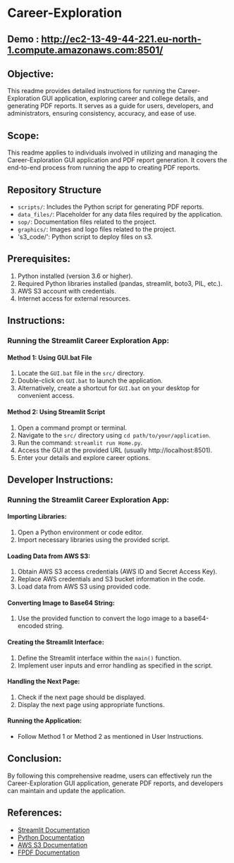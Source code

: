 # Career-Exploration

## Demo : http://ec2-13-49-44-221.eu-north-1.compute.amazonaws.com:8501/

## Objective:
This readme provides detailed instructions for running the Career-Exploration GUI application, exploring career and college details, and generating PDF reports. It serves as a guide for users, developers, and administrators, ensuring consistency, accuracy, and ease of use.

## Scope:
This readme applies to individuals involved in utilizing and managing the Career-Exploration GUI application and PDF report generation. It covers the end-to-end process from running the app to creating PDF reports.

## Repository Structure
- `scripts/`: Includes the Python script for generating PDF reports.
- `data_files/`: Placeholder for any data files required by the application.
- `sop/`: Documentation files related to the project.
- `graphics/`: Images and logo files related to the project.
- 's3_code/': Python script to deploy files on s3.

## Prerequisites:
1. Python installed (version 3.6 or higher).
2. Required Python libraries installed (pandas, streamlit, boto3, PIL, etc.).
3. AWS S3 account with credentials.
4. Internet access for external resources.

## Instructions:

### Running the Streamlit Career Exploration App:

#### Method 1: Using GUI.bat File
1. Locate the `GUI.bat` file in the `src/` directory.
2. Double-click on `GUI.bat` to launch the application.
3. Alternatively, create a shortcut for `GUI.bat` on your desktop for convenient access.

#### Method 2: Using Streamlit Script
1. Open a command prompt or terminal.
2. Navigate to the `src/` directory using `cd path/to/your/application`.
3. Run the command: `streamlit run Home.py`.
4. Access the GUI at the provided URL (usually http://localhost:8501).
5. Enter your details and explore career options.

## Developer Instructions:

### Running the Streamlit Career Exploration App:

#### Importing Libraries:
1. Open a Python environment or code editor.
2. Import necessary libraries using the provided script.

#### Loading Data from AWS S3:
1. Obtain AWS S3 access credentials (AWS ID and Secret Access Key).
2. Replace AWS credentials and S3 bucket information in the code.
3. Load data from AWS S3 using provided code.

#### Converting Image to Base64 String:
1. Use the provided function to convert the logo image to a base64-encoded string.

#### Creating the Streamlit Interface:
1. Define the Streamlit interface within the `main()` function.
2. Implement user inputs and error handling as specified in the script.

#### Handling the Next Page:
1. Check if the next page should be displayed.
2. Display the next page using appropriate functions.

#### Running the Application:
- Follow Method 1 or Method 2 as mentioned in User Instructions.

## Conclusion:
By following this comprehensive readme, users can effectively run the Career-Exploration GUI application, generate PDF reports, and developers can maintain and update the application.

## References:
- [Streamlit Documentation](https://streamlit.io/docs)
- [Python Documentation](https://www.python.org/doc/)
- [AWS S3 Documentation](https://aws.amazon.com/s3/)
- [FPDF Documentation](https://pyfpdf.readthedocs.io/)

